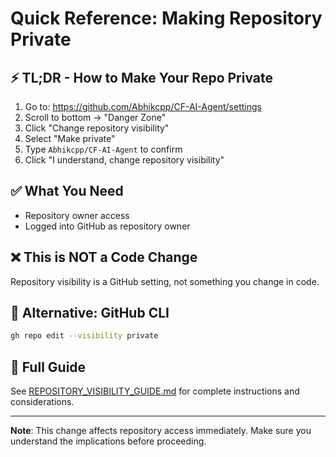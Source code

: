 # Quick Reference: Making Repository Private

## ⚡ TL;DR - How to Make Your Repo Private

1. Go to: https://github.com/Abhikcpp/CF-AI-Agent/settings
2. Scroll to bottom → "Danger Zone" 
3. Click "Change repository visibility"
4. Select "Make private"
5. Type `Abhikcpp/CF-AI-Agent` to confirm
6. Click "I understand, change repository visibility"

## ✅ What You Need
- Repository owner access
- Logged into GitHub as repository owner

## ❌ This is NOT a Code Change
Repository visibility is a GitHub setting, not something you change in code.

## 🔧 Alternative: GitHub CLI
```bash
gh repo edit --visibility private
```

## 📖 Full Guide
See [REPOSITORY_VISIBILITY_GUIDE.md](REPOSITORY_VISIBILITY_GUIDE.md) for complete instructions and considerations.

---
**Note**: This change affects repository access immediately. Make sure you understand the implications before proceeding.